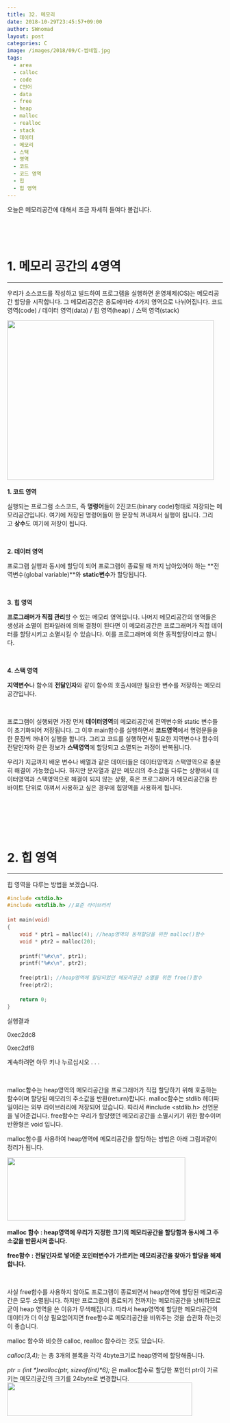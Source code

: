 ```yaml
---
title: 32. 메모리
date: 2018-10-29T23:45:57+09:00
author: SWnomad
layout: post
categories: C
image: /images/2018/09/C-썸네일.jpg
tags:
  - area
  - calloc
  - code
  - C언어
  - data
  - free
  - heap
  - malloc
  - realloc
  - stack
  - 데이터
  - 메모리
  - 스택
  - 영역
  - 코드
  - 코드 영역
  - 힙
  - 힙 영역
---
```

오늘은 메모리공간에 대해서 조금 자세히 들여다 볼겁니다.

&nbsp;

&nbsp;

# 1. 메모리 공간의 4영역

* * *

우리가 소스코드를 작성하고 빌드하여 프로그램을 실행하면 운영체제(OS)는 메모리공간 할당을 시작합니다. 그 메모리공간은 용도에따라 4가지 영역으로 나뉘어집니다. 코드 영역(code) / 데이터 영역(data) / 힙 영역(heap) / 스택 영역(stack)

<img class="aligncenter  wp-image-1031" src="/images/2018/09/r1.jpg" alt="" width="483" height="372" srcset="/images/2018/09/r1.jpg 576w, /images/2018/09/r1-300x231.jpg 300w" sizes="(max-width: 483px) 100vw, 483px" /> 

**1. 코드 영역**

실행되는 프로그램 소스코드, 즉 **명령어**들이 2진코드(binary code)형태로 저장되는 메모리공간입니다. 여기에 저장된 명령어들이 한 문장씩 꺼내져서 실행이 됩니다. 그리고 **상수**도 여기에 저장이 됩니다.

&nbsp;

**2. 데이터 영역**

프로그램 실행과 동시에 할당이 되어 프로그램이 종료될 때 까지 남아있어야 하는 **전역변수(global variable)**와 **static변수**가 할당됩니다.

&nbsp;

**3. 힙 영역**

**프로그래머가 직접 관리**할 수 있는 메모리 영역입니다. 나머지 메모리공간의 영역들은 생성과 소멸이 컴파일러에 의해 결정이 된다면 이 메모리공간은 프로그래머가 직접 데이터를 할당시키고 소멸시킬 수 있습니다. 이를 프로그래머에 의한 동적할당이라고 합니다.

&nbsp;

**4. 스택 영역**

**지역변수**나 함수의 **전달인자**와 같이 함수의 호출시에만 필요한 변수를 저장하는 메모리 공간입니다.

&nbsp;

프로그램이 실행되면 가장 먼저 **데이터영역**의 메모리공간에 전역변수와 static 변수들이 초기화되어 저장됩니다. 그 이후 main함수를 실행하면서 **코드영역**에서 명령문들을 한 문장씩 꺼내어 실행을 합니다. 그리고 코드를 실행하면서 필요한 지역변수나 함수의 전달인자와 같은 정보가 **스택영역**에 할당되고 소멸되는 과정이 반복됩니다.

우리가 지금까지 배운 변수나 배열과 같은 데이터들은 데이터영역과 스택영역으로 충분히 해결이 가능했습니다. 하지만 문자열과 같은 메모리의 주소값을 다루는 상황에서 데이터영역과 스택영역으로 해결이 되지 않는 상황, 혹은 프로그래머가 메모리공간을 한 바이트 단위로 아껴서 사용하고 싶은 경우에 힙영역을 사용하게 됩니다.

&nbsp;

&nbsp;

&nbsp;

# 2. 힙 영역

* * *

힙 영역을 다루는 방법을 보겠습니다.

~~~ c
#include <stdio.h>
#include <stdlib.h> //표준 라이브러리

int main(void)
{
    void * ptr1 = malloc(4); //heap영역의 동적할당을 위한 malloc()함수
    void * ptr2 = malloc(20);
    
    printf("%#x\n", ptr1);
    printf("%#x\n", ptr2);
    
    free(ptr1); //heap영역에 할당되었던 메모리공간 소멸을 위한 free()함수
    free(ptr2);
    
    return 0;
}
~~~

실행결과

0xec2dc8


0xec2df8


계속하려면 아무 키나 누르십시오 . . .

&nbsp;

malloc함수는 heap영역의 메모리공간을 프로그래머가 직접 할당하기 위해 호출하는 함수이며 할당된 메모리의 주소값을 반환(return)합니다. malloc함수는 stdlib 헤더파일이라는 외부 라이브러리에 저장되어 있습니다. 따라서 #include <stdlib.h> 선언문을 넣어준겁니다. free함수는 우리가 할당했던 메모리공간을 소멸시키기 위한 함수이며 반환형은 void 입니다.

malloc함수를 사용하여 heap영역에 메모리공간을 할당하는 방법은 아래 그림과같이 정리가 됩니다.

<img class="aligncenter  wp-image-1032" src="/images/2018/09/s2.jpg" alt="" width="416" height="147" srcset="/images/2018/09/s2.jpg 772w, /images/2018/09/s2-300x106.jpg 300w, /images/2018/09/s2-768x272.jpg 768w" sizes="(max-width: 416px) 100vw, 416px" /> 

**malloc 함수 : heap영역에 우리가 지정한 크기의 메모리공간을 할당함과 동시에 그 주소값을 반환시켜 줍니다.**

**free함수 : 전달인자로 넣어준 포인터변수가 가르키는 메모리공간을 찾아가 할당을 해제합니다.**

&nbsp;

사실 free함수를 사용하지 않아도 프로그램이 종료되면서 heap영역에 할당된 메모리공간은 모두 소멸됩니다. 하지만 프로그램이 종료되기 전까지는 메모리공간을 낭비하므로 굳이 heap 영역을 쓴 이유가 무색해집니다. 따라서 heap영역에 할당한 메모리공간의 데이터가 더 이상 필요없어지면 free함수로 메모리공간을 비워주는 것을 습관화 하는것이 좋습니다.

malloc 함수와 비슷한 calloc, realloc 함수라는 것도 있습니다.

_calloc(3,4);_ 는 총 3개의 블록을 각각 4byte크기로 heap영역에 할당해줍니다.

_ptr = (int \*)realloc(ptr, sizeof(int)\*6);_ 은 malloc함수로 할당한 포인터 ptr이 가르키는 메모리공간의 크기를 24byte로 변경합니다.<img class="aligncenter  wp-image-1033" src="/images/2018/09/ㄷ3.jpg" alt="" width="432" height="78" srcset="/images/2018/09/ㄷ3.jpg 900w, /images/2018/09/ㄷ3-300x54.jpg 300w, /images/2018/09/ㄷ3-768x138.jpg 768w" sizes="(max-width: 432px) 100vw, 432px" />
